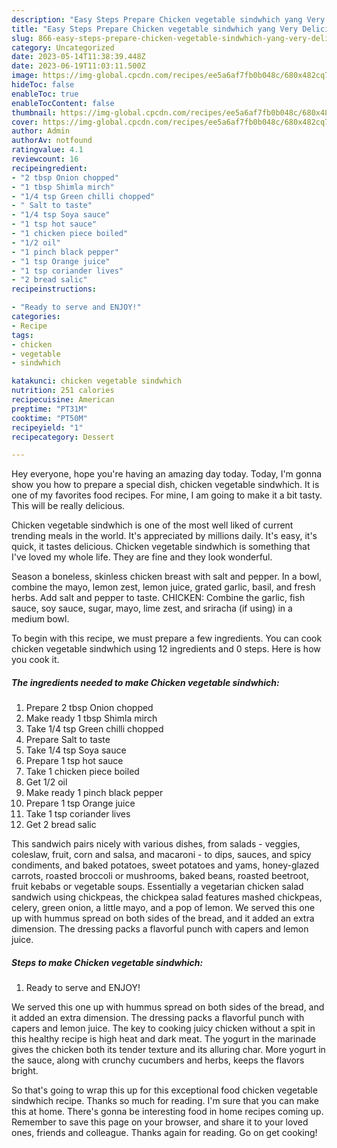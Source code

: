 ```yaml
---
description: "Easy Steps Prepare Chicken vegetable sindwhich yang Very Delicious"
title: "Easy Steps Prepare Chicken vegetable sindwhich yang Very Delicious"
slug: 866-easy-steps-prepare-chicken-vegetable-sindwhich-yang-very-delicious
category: Uncategorized
date: 2023-05-14T11:38:39.448Z
date: 2023-06-19T11:03:11.500Z
image: https://img-global.cpcdn.com/recipes/ee5a6af7fb0b048c/680x482cq70/chicken-vegetable-sindwhich-recipe-main-photo.jpg
hideToc: false
enableToc: true
enableTocContent: false
thumbnail: https://img-global.cpcdn.com/recipes/ee5a6af7fb0b048c/680x482cq70/chicken-vegetable-sindwhich-recipe-main-photo.jpg
cover: https://img-global.cpcdn.com/recipes/ee5a6af7fb0b048c/680x482cq70/chicken-vegetable-sindwhich-recipe-main-photo.jpg
author: Admin
authorAv: notfound
ratingvalue: 4.1
reviewcount: 16
recipeingredient:
- "2 tbsp Onion chopped"
- "1 tbsp Shimla mirch"
- "1/4 tsp Green chilli chopped"
- " Salt to taste"
- "1/4 tsp Soya sauce"
- "1 tsp hot sauce"
- "1 chicken piece boiled"
- "1/2 oil"
- "1 pinch black pepper"
- "1 tsp Orange juice"
- "1 tsp coriander lives"
- "2 bread salic"
recipeinstructions:

- "Ready to serve and ENJOY!"
categories:
- Recipe
tags:
- chicken
- vegetable
- sindwhich

katakunci: chicken vegetable sindwhich 
nutrition: 251 calories
recipecuisine: American
preptime: "PT31M"
cooktime: "PT50M"
recipeyield: "1"
recipecategory: Dessert

---
```



Hey everyone, hope you're having an amazing day today. Today, I'm gonna show you how to prepare a special dish, chicken vegetable sindwhich. It is one of my favorites food recipes. For mine, I am going to make it a bit tasty. This will be really delicious.

Chicken vegetable sindwhich is one of the most well liked of current trending meals in the world. It's appreciated by millions daily. It's easy, it's quick, it tastes delicious. Chicken vegetable sindwhich is something that I've loved my whole life. They are fine and they look wonderful.

Season a boneless, skinless chicken breast with salt and pepper. In a bowl, combine the mayo, lemon zest, lemon juice, grated garlic, basil, and fresh herbs. Add salt and pepper to taste. CHICKEN: Combine the garlic, fish sauce, soy sauce, sugar, mayo, lime zest, and sriracha (if using) in a medium bowl.


To begin with this recipe, we must prepare a few ingredients. You can cook chicken vegetable sindwhich using 12 ingredients and 0 steps. Here is how you cook it.

<!--inarticleads1-->

##### The ingredients needed to make Chicken vegetable sindwhich:

1. Prepare 2 tbsp Onion chopped
1. Make ready 1 tbsp Shimla mirch
1. Take 1/4 tsp Green chilli chopped
1. Prepare  Salt to taste
1. Take 1/4 tsp Soya sauce
1. Prepare 1 tsp hot sauce
1. Take 1 chicken piece boiled
1. Get 1/2 oil
1. Make ready 1 pinch black pepper
1. Prepare 1 tsp Orange juice
1. Take 1 tsp coriander lives
1. Get 2 bread salic


This sandwich pairs nicely with various dishes, from salads - veggies, coleslaw, fruit, corn and salsa, and macaroni - to dips, sauces, and spicy condiments, and baked potatoes, sweet potatoes and yams, honey-glazed carrots, roasted broccoli or mushrooms, baked beans, roasted beetroot, fruit kebabs or vegetable soups. Essentially a vegetarian chicken salad sandwich using chickpeas, the chickpea salad features mashed chickpeas, celery, green onion, a little mayo, and a pop of lemon. We served this one up with hummus spread on both sides of the bread, and it added an extra dimension. The dressing packs a flavorful punch with capers and lemon juice. 

<!--inarticleads2-->

##### Steps to make Chicken vegetable sindwhich:


1. Ready to serve and ENJOY!

We served this one up with hummus spread on both sides of the bread, and it added an extra dimension. The dressing packs a flavorful punch with capers and lemon juice. The key to cooking juicy chicken without a spit in this healthy recipe is high heat and dark meat. The yogurt in the marinade gives the chicken both its tender texture and its alluring char. More yogurt in the sauce, along with crunchy cucumbers and herbs, keeps the flavors bright. 

So that's going to wrap this up for this exceptional food chicken vegetable sindwhich recipe. Thanks so much for reading. I'm sure that you can make this at home. There's gonna be interesting food in home recipes coming up. Remember to save this page on your browser, and share it to your loved ones, friends and colleague. Thanks again for reading. Go on get cooking!
